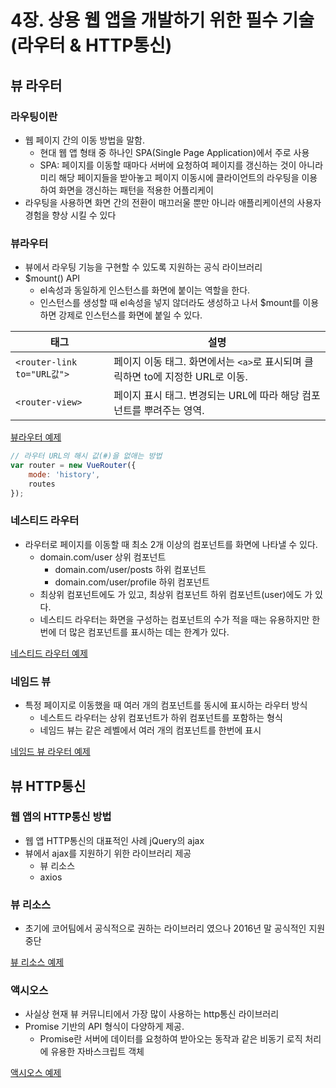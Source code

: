 # 4장. 상용 웹 앱을 개발하기 위한 필수 기술(라우터 & HTTP통신)

## 뷰 라우터
### 라우팅이란 
- 웹 페이지 간의 이동 방법을 말함.
    - 현대 웹 앱 형태 중 하나인 SPA(Single Page Application)에서 주로 사용
    - SPA: 페이지를 이동할 때마다 서버에 요청하여 페이지를 갱신하는 것이 아니라 미리 해당 페이지들을 받아놓고 페이지 이동시에 클라이언트의 라우팅을 이용하여 화면을 갱신하는 패턴을 적용한 어플리케이
- 라우팅을 사용하면 화면 간의 전환이 매끄러울 뿐만 아니라 애플리케이션의 사용자 경험을 향상 시킬 수 있다 

### 뷰라우터
- 뷰에서 라우팅 기능을 구현할 수 있도록 지원하는 공식 라이브러리
- $mount() API
    - el속성과 동일하게 인스턴스를 화면에 붙이는 역할을 한다.
    - 인스턴스를 생성할 때 el속성을 넣지 않더라도 생성하고 나서 $mount를 이용하면 강제로 인스턴스를 화면에 붙일 수 있다.

| 태그                      | 설명                                                                         |
|--------------------------|------------------------------------------------------------------------------|
| `<router-link to="URL값">` | 페이지 이동 태그. 화면에서는 `<a>`로 표시되며 클릭하면 to에 지정한 URL로 이동. |
| `<router-view>`            |     페이지 표시 태그. 변경되는 URL에 따라 해당 컴포넌트를 뿌려주는 영역.     |

[뷰라우터 예제](./1_vue_router.html)

```javascript
// 라우터 URL의 해시 값(#)을 없애는 방법
var router = new VueRouter({
    mode: 'history',
    routes
});
```

### 네스티드 라우터
- 라우터로 페이지를 이동할 때 최소 2개 이상의 컴포넌트를 화면에 나타낼 수 있다.
    - domain.com/user 상위 컴포넌트
        - domain.com/user/posts 하위 컴포넌트
        - domain.com/user/profile 하위 컴포넌트
    - 최상위 컴포넌트에도 <router-view>가 있고, 최상위 컴포넌트 하위 컴포넌트(user)에도 <router-view>가 있다.
    - 네스티드 라우터는 화면을 구성하는 컴포넌트의 수가 적을 때는 유용하지만 한 번에 더 많은 컴포넌트를 표시하는 데는 한계가 있다.
    
[네스티드 라우터 예제](./2_vue_nested_router.html)

### 네임드 뷰 
- 특정 페이지로 이동했을 때 여러 개의 컴포넌트를 동시에 표시하는 라우터 방식
    - 네스트드 라우터는 상위 컴포넌트가 하위 컴포넌트를 포함하는 형식
    - 네임드 뷰는 같은 레벨에서 여러 개의 컴포넌트를 한번에 표시

[네임드 뷰 라우터 예제](./3_vue_named_router.html)

## 뷰 HTTP통신
### 웹 앱의 HTTP통신 방법
- 웹 앱 HTTP통신의 대표적인 사례 jQuery의 ajax
- 뷰에서 ajax를 지원하기 위한 라이브러리 제공
    - 뷰 리소스
    - axios

### 뷰 리소스
- 초기에 코어팀에서 공식적으로 권하는 라이브러리 였으나 2016년 말 공식적인 지원 중단

[뷰 리소스 예제](./4_vue_resource_http.html)

### 액시오스
- 사실상 현재 뷰 커뮤니티에서 가장 많이 사용하는 http통신 라이브러리 
- Promise 기반의 API 형식이 다양하게 제공.
    - Promise란 서버에 데이터를 요청하여 받아오는 동작과 같은 비동기 로직 처리에 유용한 자바스크립트 객체
    
[액시오스 예제](./5_axios_http.html)
